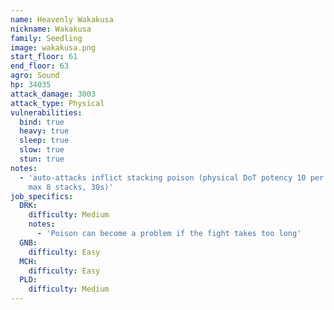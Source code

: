 ```yaml
---
name: Heavenly Wakakusa
nickname: Wakakusa
family: Seedling
image: wakakusa.png
start_floor: 61
end_floor: 63
agro: Sound
hp: 34035
attack_damage: 3003
attack_type: Physical
vulnerabilities:
  bind: true
  heavy: true
  sleep: true
  slow: true
  stun: true
notes:
  - 'auto-attacks inflict stacking poison (physical DoT potency 10 per stack,
    max 8 stacks, 30s)'
job_specifics:
  DRK:
    difficulty: Medium
    notes:
      - 'Poison can become a problem if the fight takes too long'
  GNB:
    difficulty: Easy
  MCH:
    difficulty: Easy
  PLD:
    difficulty: Medium
---
```

